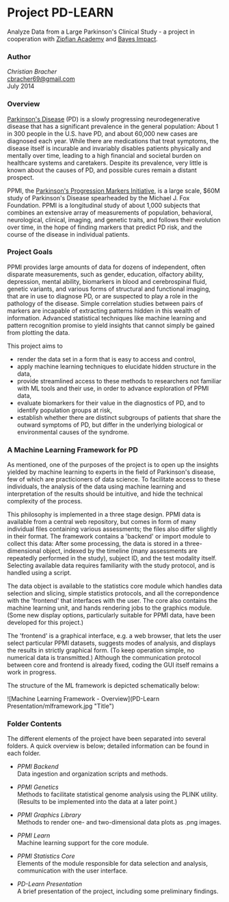 Project PD-LEARN
================

Analyze Data from a Large Parkinson's Clinical Study - a project in cooperation with <a href="http://www.zipfianacademy.com">Zipfian Academy</a> and <a href="www.bayesimpact.org">Bayes Impact</a>.

### Author

*Christian Bracher*<br>
[cbracher69@gmail.com](mailto:cbracher69@gmail.com)<br>
July 2014

### Overview

<a href="http://en.wikipedia.org/wiki/Parkinson's_disease">Parkinson's Disease</a> (PD) is a slowly progressing neurodegenerative disease that has a significant prevalence in the general population:  About 1 in 300 people in the U.S. have PD, and about 60,000 new cases are diagnosed each year.  While there are medications that treat symptoms, the disease itself is incurable and invariably disables patients physically and mentally over time, leading to a high financial and societal burden on healthcare systems and caretakers.  Despite its prevalence, very little is known about the causes of PD, and possible cures remain a distant prospect.

PPMI, the <a href="http://www.ppmi-info.org/">Parkinson's Progression Markers Initiative</a>, is a large scale, $60M study of Parkinson's Disease spearheaded by the Michael J. Fox Foundation.  PPMI is a longitudinal study of about 1,000 subjects that combines an extensive array of measurements of population, behavioral, neurological, clinical, imaging, and genetic traits, and follows their evolution over time, in the hope of finding markers that predict PD risk, and the course of the disease in individual patients.

### Project Goals

PPMI provides large amounts of data for dozens of independent, often disparate measurements, such as gender, education, olfactory ability, depression, mental ability, biomarkers in blood and cerebrospinal fluid, genetic variants, and various forms of structural and functional imaging, that are in use to diagnose PD, or are suspected to play a role in the pathology of the disease.  Simple correlation studies between pairs of markers are incapable of extracting patterns hidden in this wealth of information.  Advanced statistical techniques like machine learning and pattern recognition promise to yield insights that cannot simply be gained from plotting the data.

This project aims to

* render the data set in a form that is easy to access and control, 
* apply machine learning techniques to elucidate hidden structure in the data,
* provide streamlined access to these methods to researchers not familiar with ML tools and their use, in order to advance exploration of PPMI data,
* evaluate biomarkers for their value in the diagnostics of PD, and to identify population groups at risk,
* establish whether there are distinct subgroups of patients that share the outward symptoms of PD, but differ in the underlying biological or environmental causes of the syndrome.

### A Machine Learning Framework for PD

As mentioned, one of the purposes of the project is to open up the insights yielded by machine learning to experts in the field of Parkinson's disease, few of which are practicioners of data science.  To facilitate access to these individuals, the analysis of the data using machine learning and interpretation of the results should be intuitive, and hide the technical complexity of the process.  

This philosophy is implemented in a three stage design.  PPMI data is available from a central web repository, but comes in form of many individual files containing various assessments; the files also differ slightly in their format.  The framework contains a 'backend' or import module to collect this data:  After some processing, the data is stored in a three-dimensional object, indexed by the timeline (many assessments are repeatedly performed in the study), subject ID, and the test modality itself.  Selecting available data requires familiarity with the study protocol, and is handled using a script.

The data object is available to the statistics core module which handles data selection and slicing, simple statistics protocols, and all the correpondence with the 'frontend' that interfaces with the user.  The core also contains the machine learning unit, and hands rendering jobs to the graphics module.  (Some new display options, particularly suitable for PPMI data, have been developed for this project.)

The 'frontend' is a graphical interface, e.g. a web browser, that lets the user select particular PPMI datasets, suggests modes of analysis, and displays the results in strictly graphical form.  (To keep operation simple, no numerical data is transmitted.)  Although the communication protocol between core and frontend is already fixed, coding the GUI itself remains a work in progress.

The structure of the ML framework is depicted schematically below:

![Machine Learning Framework - Overview](PD-Learn Presentation/mlframework.jpg "Title")

### Folder Contents

The different elements of the project have been separated into several folders.  A quick overview is below; detailed information can be found in each folder.

*	*PPMI Backend*<br>
	Data ingestion and organization scripts and methods.

*	*PPMI Genetics*<br>
	Methods to facilitate statistical genome analysis using the PLINK utility.  (Results to be implemented into the data at a later point.)

*	*PPMI Graphics Library*<br>
	Methods to render one- and two-dimensional data plots as .png images.

*	*PPMI Learn*<br>
	Machine learning support for the core module.

*	*PPMI Statistics Core*<br>
	Elements of the module responsible for data selection and analysis, communication with the user interface.

*	*PD-Learn Presentation*<br>
	A brief presentation of the project, including some preliminary findings.

